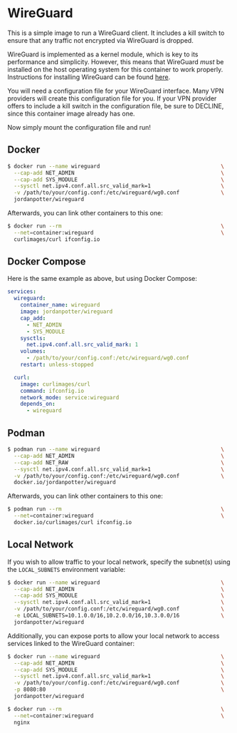 # WireGuard

This is a simple image to run a WireGuard client. It includes a kill switch to ensure that any traffic not encrypted via WireGuard is dropped.

WireGuard is implemented as a kernel module, which is key to its performance and simplicity. However, this means that WireGuard _must_ be installed on the host operating system for this container to work properly. Instructions for installing WireGuard can be found [here](http://wireguard.com/install).

You will need a configuration file for your WireGuard interface. Many VPN providers will create this configuration file for you. If your VPN provider offers to include a kill switch in the configuration file, be sure to DECLINE, since this container image already has one.

Now simply mount the configuration file and run!

## Docker

```bash
$ docker run --name wireguard                                      \
  --cap-add NET_ADMIN                                              \
  --cap-add SYS_MODULE                                             \
  --sysctl net.ipv4.conf.all.src_valid_mark=1                      \
  -v /path/to/your/config.conf:/etc/wireguard/wg0.conf             \
  jordanpotter/wireguard
```

Afterwards, you can link other containers to this one:

```bash
$ docker run --rm                                                  \
  --net=container:wireguard                                        \
  curlimages/curl ifconfig.io
```

## Docker Compose

Here is the same example as above, but using Docker Compose:

```yml
services:
  wireguard:
    container_name: wireguard
    image: jordanpotter/wireguard
    cap_add:
      - NET_ADMIN
      - SYS_MODULE
    sysctls:
      net.ipv4.conf.all.src_valid_mark: 1
    volumes:
      - /path/to/your/config.conf:/etc/wireguard/wg0.conf
    restart: unless-stopped

  curl:
    image: curlimages/curl
    command: ifconfig.io
    network_mode: service:wireguard
    depends_on:
      - wireguard
```

## Podman

```bash
$ podman run --name wireguard                                      \
  --cap-add NET_ADMIN                                              \
  --cap-add NET_RAW                                                \
  --sysctl net.ipv4.conf.all.src_valid_mark=1                      \
  -v /path/to/your/config.conf:/etc/wireguard/wg0.conf             \
  docker.io/jordanpotter/wireguard
```

Afterwards, you can link other containers to this one:

```bash
$ podman run --rm                                                  \
  --net=container:wireguard                                        \
  docker.io/curlimages/curl ifconfig.io
```

## Local Network

If you wish to allow traffic to your local network, specify the subnet(s) using the `LOCAL_SUBNETS` environment variable:

```bash
$ docker run --name wireguard                                      \
  --cap-add NET_ADMIN                                              \
  --cap-add SYS_MODULE                                             \
  --sysctl net.ipv4.conf.all.src_valid_mark=1                      \
  -v /path/to/your/config.conf:/etc/wireguard/wg0.conf             \
  -e LOCAL_SUBNETS=10.1.0.0/16,10.2.0.0/16,10.3.0.0/16             \
  jordanpotter/wireguard
```

Additionally, you can expose ports to allow your local network to access services linked to the WireGuard container:

```bash
$ docker run --name wireguard                                      \
  --cap-add NET_ADMIN                                              \
  --cap-add SYS_MODULE                                             \
  --sysctl net.ipv4.conf.all.src_valid_mark=1                      \
  -v /path/to/your/config.conf:/etc/wireguard/wg0.conf             \
  -p 8080:80                                                       \
  jordanpotter/wireguard
```

```bash
$ docker run --rm                                                  \
  --net=container:wireguard                                        \
  nginx
```
